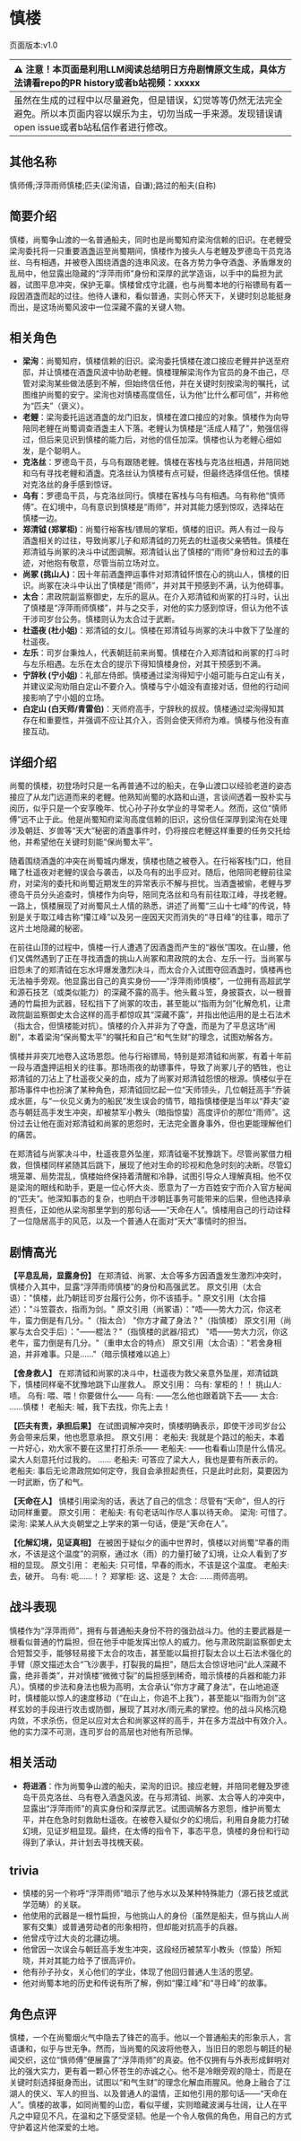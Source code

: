 # 慎楼
页面版本:v1.0
 

| :warning: 注意！本页面是利用LLM阅读总结明日方舟剧情原文生成，具体方法请看repo的PR history或者b站视频：xxxxx           |
|:----------------------------|
| 虽然在生成的过程中以尽量避免，但是错误，幻觉等等仍然无法完全避免。所以本页面内容以娱乐为主，切勿当成一手来源。发现错误请open issue或者b站私信作者进行修改。|



## 其他名称
慎师傅;浮萍雨师慎楼;匹夫(梁洵语，自谦);路过的船夫(自称)
## 简要介绍
慎楼，尚蜀争山渡的一名普通船夫，同时也是尚蜀知府梁洵信赖的旧识。在老鲤受梁洵委托将一只重要酒盏运至尚蜀期间，慎楼作为接头人与老鲤及罗德岛干员克洛丝、乌有相遇，并被卷入围绕酒盏的连串风波。在各方势力争夺酒盏、矛盾爆发的乱局中，他显露出隐藏的“浮萍雨师”身份和深厚的武学造诣，以手中的扁担为武器，试图平息冲突，保护无辜。慎楼曾戍守北疆，也与尚蜀本地的行裕镖局有着一段因酒盏而起的过往。他待人谦和，看似普通，实则心怀天下，关键时刻总能挺身而出，是这场尚蜀风波中一位深藏不露的关键人物。
## 相关角色
-   **梁洵**：尚蜀知府，慎楼信赖的旧识。梁洵委托慎楼在渡口接应老鲤并护送至府邸，并让慎楼在酒盏风波中协助老鲤。慎楼理解梁洵作为官员的身不由己，尽管对梁洵某些做法感到不解，但始终信任他，并在关键时刻按梁洵的嘱托，试图维护尚蜀的安宁。梁洵也对慎楼高度信任，认为他“比什么都可信”，并称他为“匹夫”（褒义）。
-   **老鲤**：梁洵委托运送酒盏的龙门旧友，慎楼在渡口接应的对象。慎楼作为向导陪同老鲤在尚蜀调查酒盏主人下落。老鲤认为慎楼是“活成人精了”，勉强信得过，但后来见识到慎楼的能力后，对他的信任加深。慎楼也认为老鲤心细如发，是个聪明人。
-   **克洛丝**：罗德岛干员，与乌有跟随老鲤。慎楼在客栈与克洛丝相遇，并陪同她和乌有寻找老鲤和酒盏。克洛丝认为慎楼有点可疑，但最终选择信任他。慎楼对克洛丝的身手感到惊讶。
-   **乌有**：罗德岛干员，与克洛丝同行。慎楼在客栈与乌有相遇。乌有称他“慎师傅”。在幻境中，乌有意识到慎楼是“雨师”，并对其能力感到惊叹，选择站在慎楼一边。
-   **郑清钺 (郑掌柜)**：尚蜀行裕客栈/镖局的掌柜，慎楼的旧识。两人有过一段与酒盏相关的过往，导致尚冢儿子和郑清钺的刀死去的杜遥夜父亲牺牲。慎楼在郑清钺与尚冢的决斗中试图调解。郑清钺认出了慎楼的“雨师”身份和过去的事迹，对他抱有敬意，尽管当前立场对立。
-   **尚冢 (挑山人)**：因十年前酒盏押运事件对郑清钺怀恨在心的挑山人，慎楼的旧识。尚冢在决斗中认出了慎楼是“雨师”，并对其干预感到不满，认为他碍事。
-   **太合**：肃政院副监察御史，左乐的扈从。在介入郑清钺和尚冢的打斗时，认出了慎楼是“浮萍雨师慎楼”，并与之交手，对他的实力感到惊讶，但认为他不该干涉司岁台公务。慎楼则认为太合过于武断。
-   **杜遥夜 (杜小姐)**：郑清钺的女儿。慎楼在郑清钺与尚冢的决斗中救下了坠崖的杜遥夜。
-   **左乐**：司岁台秉烛人，代表朝廷前来尚蜀。慎楼在介入郑清钺和尚冢的打斗时与左乐相遇。左乐在太合的提示下得知慎楼身份，对其干预感到不满。
-   **宁辞秋 (宁小姐)**：礼部左侍郎。慎楼通过梁洵得知宁小姐可能与白定山有关，并建议梁洵劝阻白定山不要介入。慎楼与宁小姐没有直接对话，但他的行动间接影响了宁小姐的立场。
-   **白定山 (白天师/青雷伯)**：天师府高手，宁辞秋的叔叔。慎楼通过梁洵得知其存在和重要性，并强调不应让其介入，否则会使天师府为难。慎楼与他没有直接互动。
## 详细介绍
尚蜀的慎楼，初登场时只是一名再普通不过的船夫，在争山渡口以经验老道的姿态接应了从龙门远道而来的老鲤。他熟知尚蜀的水路和山道，言谈间透着一股朴实与阅历，似乎只是一个安享晚年、忧心孙子孙女学业的寻常老人。然而，这位“慎师傅”远不止于此。他是尚蜀知府梁洵高度信赖的旧识，这份信任深厚到梁洵在处理涉及朝廷、岁兽等“天大”秘密的酒盏事件时，仍将接应老鲤这样重要的任务交托给他，并希望他在关键时刻能“保尚蜀太平”。

随着围绕酒盏的冲突在尚蜀城内爆发，慎楼也随之被卷入。在行裕客栈门口，他目睹了杜遥夜对老鲤的误会与袭击，以及乌有的出手应对。随后，他陪同老鲤前往梁府，对梁洵的委托和尚蜀近期发生的异常表示不解与担忧。当酒盏被偷，老鲤与罗德岛干员分头追查时，慎楼作为向导，陪同克洛丝和乌有前往取江峰，寻找老鲤。一路上，慎楼展现了对尚蜀风土人情的熟悉，讲述了尚蜀“三山十七峰”的传说，特别是关于取江峰古称“攥江峰”以及另一座因天灾而消失的“寻日峰”的往事，暗示了这片土地隐藏的秘密。

在前往山顶的过程中，慎楼一行人遭遇了因酒盏而产生的“器伥”围攻。在山腰，他们又偶然遇到了正在寻找酒盏的挑山人尚冢和肃政院的太合、左乐一行。当尚冢与旧怨未了的郑清钺在忘水坪爆发激烈决斗，而太合介入试图夺回酒盏时，慎楼再也无法袖手旁观。他显露出自己的真实身份——“浮萍雨师慎楼”，一位拥有高超武学和源石技艺（或类似能力）的深藏不露的高手。他头戴斗笠，身披蓑衣，以一根普通的竹扁担为武器，轻松挡下了尚冢的攻击，甚至能以“指雨为剑”化解危机，让肃政院副监察御史太合这样的高手都惊叹其“深藏不露”，并指出他运用的是土石法术（指太合，但慎楼能对抗）。慎楼的介入并非为了夺盏，而是为了平息这场“闹剧”，本着梁洵“保尚蜀太平”的嘱托和自己“和气生财”的理念，试图劝解各方。

慎楼并非突兀地卷入这场恩怨。他与行裕镖局，特别是郑清钺和尚冢，有着十年前一段与酒盏押运相关的往事。那场雨夜的劫镖事件，导致了尚冢儿子的牺牲，也让郑清钺的刀沾上了杜遥夜父亲的血，成为了尚冢对郑清钺怨恨的根源。慎楼似乎在那场事件中也扮演了某种角色，郑清钺回忆起一位“天师领头，几位朝廷高手”乔装成水匪，与“一伙见义勇为的船民”发生误会的情节，暗指慎楼便是当年以“莽夫”姿态与朝廷高手发生冲突，却被禁军小教头（暗指惊蛰）高度评价的那位“雨师”。这份过去让他在面对郑清钺和尚冢的恩怨时，无法完全置身事外，但也更能理解他们的痛苦。

在郑清钺与尚冢决斗中，杜遥夜意外坠崖，郑清钺毫不犹豫跳下。尽管尚冢借力相救，但慎楼同样紧随其后跳下，展现了他对生命的珍视和危急时刻的决断。尽管幻境笼罩、局势混乱，慎楼始终保持着清醒和冷静，试图引导众人理解真相。他不仅是梁洵的眼线和助手，更是一位心怀大炎、愿意为了一方百姓安宁而介入官方秘闻的“匹夫”。他深知事态的复杂，也明白干涉朝廷事务可能带来的后果，但他选择承担责任，正如他从梁洵那里学到的那句话——“天命在人”。慎楼用自己的行动诠释了一位隐居高手的风范，以及一个普通人在面对“天大”事情时的担当。
## 剧情高光
**【平息乱局，显露身份】**
在郑清钺、尚冢、太合等多方因酒盏发生激烈冲突时，慎楼介入其中，显露“浮萍雨师慎楼”的身份和高强武艺。
原文引用（太合语）："慎楼，此乃朝廷司岁台履行公务，你不该插手。"
原文引用（太合描述）："斗笠蓑衣，指雨为剑。"
原文引用（尚冢语）："唔——势大力沉，你这老牛，蛮力倒是有几分。"（指太合） "你方才藏了身法？"（指慎楼）
原文引用（尚冢与太合交手后）："——棍法？"（指慎楼的武器/招式） "唔——势大力沉，你这老牛，蛮力倒是有几分。"（重申太合的特点）
原文引用（太合语）："若舍身相追，并非难事。只是......"（暗示慎楼难以追上）

**【舍身救人】**
在郑清钺和尚冢的决斗中，杜遥夜为救父亲意外坠崖，郑清钺跳下，慎楼同样毫不犹豫地跳下山崖救人。
原文引用：
乌有: 掌柜的！！
挑山人: 啧。
乌有: 喂、喂！你要做什么——
乌有: ——怎么他也跟着跳下去——
太合: ......慎楼！
老船夫: 嘁，我下去找，你先上去！

**【匹夫有责，承担后果】**
在试图调解冲突时，慎楼明确表示，即使干涉司岁台公务会带来后果，他也愿意承担。
原文引用：
老船夫: 我就是个路过的船夫，本着一片好心，劝大家不要在这里打打杀杀——
老船夫: ——也看看山顶是什么情况。梁大人刻意托付过我的。
......
老船夫: 可答应了梁大人，我也是要有所表示的。
老船夫: 事后无论肃政院如何定夺，我自会承担起责任，只是此时此刻，莫要因为一时武断，伤了和气。

**【天命在人】**
慎楼引用梁洵的话，表达了自己的信念：尽管有“天命”，但人的行动同样重要。
原文引用：
老船夫: 有句老话叫作尽人事以待天命。
梁洵: 可惜了。
梁洵: 梁某人从大炎朝堂之上学来的第一句话，便是“天命在人”。

**【化解幻境，见证真相】**
在被困于疑似夕的画中世界时，慎楼以对尚蜀“早春的雨水，不该是这个温度”的洞察，通过水（雨）的力量打破了幻境，让众人看到了岁相的显现。
原文引用：
老船夫: 只可惜，早春的雨水，不该是这个温度。
老船夫: 去，破开。
乌有: 呃......！？
郑掌柜: 这、这是？
太合: ......雨师高明。
## 战斗表现
慎楼作为“浮萍雨师”，拥有与普通船夫身份不符的强劲战斗力。他的主要武器是一根看似普通的竹扁担，但在他手中能发挥出惊人的威力。他与肃政院副监察御史太合短暂交手，能够轻易接下太合的攻击，甚至能以扁担打裂太合以土石法术强化的手臂（原文描述太合“飞沙裹手，打裂我的扁担”，随后太合惊讶地问“此人深藏不露，绝非善类”，并对慎楼“微微寸裂”的扁担感到稀奇，暗示慎楼的兵器和能力非凡）。慎楼的步法和身法也极为高明，太合承认“你方才藏了身法”，在山地追逐时，慎楼能以惊人的速度移动（“在山上，你追不上我”），甚至能以“指雨为剑”这样玄妙的手段进行攻击或防御，展现了其对水/雨元素的掌控。他的战斗风格沉稳内敛，不求杀伤，但足以应对太合和尚冢这样的高手，并在多方混战中有效介入。他的实力深不可测，连司岁台的高层也对他有所忌惮。
## 相关活动
-   **将进酒**：作为尚蜀争山渡的船夫，梁洵的旧识。接应老鲤，并陪同老鲤及罗德岛干员克洛丝、乌有卷入酒盏风波。在与郑清钺、尚冢、太合等人的冲突中，显露出“浮萍雨师”的真实身份和深厚武艺。试图调解各方恩怨，维护尚蜀太平，并在危急时刻救助杜遥夜。在被卷入疑似夕的幻境后，利用自身能力打破幻境，见证岁相显现。最终，在太傅的指令下，事态平息，慎楼的身份和行动得到了承认，并计划去寻找槐天裴。
## trivia
*   慎楼的另一个称呼“浮萍雨师”暗示了他与水以及某种特殊能力（源石技艺或武学范畴）的关联。
*   他使用的武器是一根竹扁担，与他挑山人的身份（虽然是船夫，但与挑山人尚冢有交集）或普通劳动者的形象相符，但却能对抗高手的兵器。
*   他曾戍守过大炎的北疆边境。
*   他曾因一次误会与朝廷高手发生冲突，这段经历被禁军小教头（惊蛰）所知晓，并对其能力给予了很高评价。
*   他有孙子孙女，关心他们的学业，体现了他回归普通人生活的愿望。
*   他对尚蜀本地的历史和传说有所了解，例如“攥江峰”和“寻日峰”的故事。
## 角色点评
慎楼，一个在尚蜀烟火气中隐去了锋芒的高手。他以一个普通船夫的形象示人，言语谦和，似乎与世无争。然而，当尚蜀的风波将他卷入，当旧日的恩怨与朝廷的秘闻交织，这位“慎师傅”便展露了“浮萍雨师”的真姿。他不仅拥有与外表形成鲜明对比的强大实力，更有着一颗心怀苍生的赤诚之心。他不是冷眼旁观的隐士，而是在关键时刻选择挺身而出，试图以“和气生财”的理念化解血雨腥风。他身上融合了江湖人的侠义、军人的担当、以及普通人的温情，正如他引用的那句话——“天命在人”。慎楼的故事，如同尚蜀的山峦，看似平缓，实则暗藏波澜与壮阔，让人在平凡之中窥见不凡，在温和之下感受坚韧。他是一个令人敬佩的角色，用自己的方式守护着这片他深爱的土地。